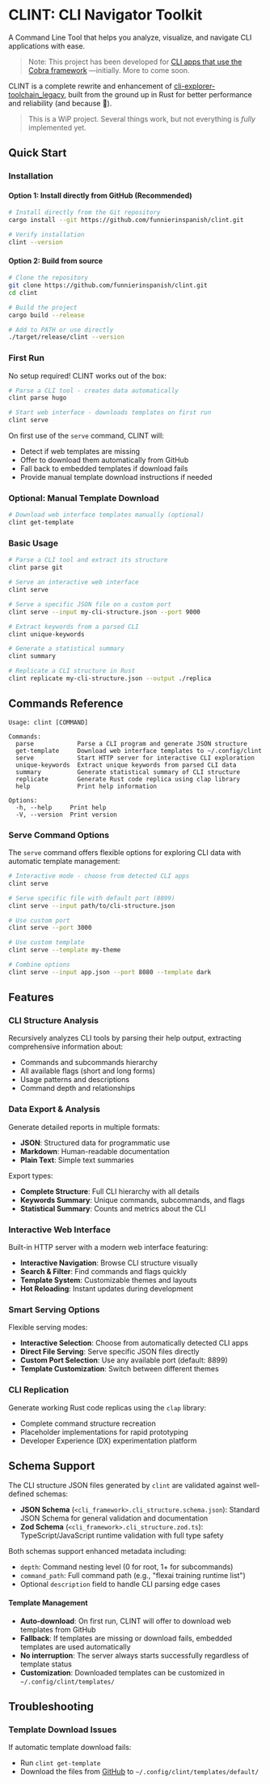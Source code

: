 
# CLINT: CLI Navigator Toolkit

A Command Line Tool that helps you analyze, visualize, and navigate CLI applications with ease.

> Note: This project has been developed for [CLI apps that use the Cobra framework](https://github.com/spf13/cobra) —initially. More to come soon.

CLINT is a complete rewrite and enhancement of [cli-explorer-toolchain_legacy](https://github.com/funnierinspanish/cli-explorer-toolchain_legacy), built from the ground up in Rust for better performance and reliability (and because 🦀).

> This is a WiP project. Several things work, but not everything is _fully_ implemented yet.

## Quick Start

### Installation

#### Option 1: Install directly from GitHub (Recommended)

```bash
# Install directly from the Git repository
cargo install --git https://github.com/funnierinspanish/clint.git

# Verify installation
clint --version
```

#### Option 2: Build from source

```bash
# Clone the repository
git clone https://github.com/funnierinspanish/clint.git
cd clint

# Build the project
cargo build --release

# Add to PATH or use directly
./target/release/clint --version
```

### First Run

No setup required! CLINT works out of the box:

```bash
# Parse a CLI tool - creates data automatically
clint parse hugo

# Start web interface - downloads templates on first run
clint serve
```

On first use of the `serve` command, CLINT will:

- Detect if web templates are missing
- Offer to download them automatically from GitHub
- Fall back to embedded templates if download fails
- Provide manual template download instructions if needed

### Optional: Manual Template Download

```bash
# Download web interface templates manually (optional)
clint get-template
```

### Basic Usage

```bash
# Parse a CLI tool and extract its structure
clint parse git

# Serve an interactive web interface
clint serve

# Serve a specific JSON file on a custom port
clint serve --input my-cli-structure.json --port 9000

# Extract keywords from a parsed CLI
clint unique-keywords

# Generate a statistical summary
clint summary

# Replicate a CLI structure in Rust
clint replicate my-cli-structure.json --output ./replica
```

## Commands Reference

```text
Usage: clint [COMMAND]

Commands:
  parse            Parse a CLI program and generate JSON structure
  get-template     Download web interface templates to ~/.config/clint
  serve            Start HTTP server for interactive CLI exploration
  unique-keywords  Extract unique keywords from parsed CLI data
  summary          Generate statistical summary of CLI structure
  replicate        Generate Rust code replica using clap library
  help             Print help information

Options:
  -h, --help     Print help
  -V, --version  Print version
```

### Serve Command Options

The `serve` command offers flexible options for exploring CLI data with automatic template management:

```bash
# Interactive mode - choose from detected CLI apps
clint serve

# Serve specific file with default port (8899)
clint serve --input path/to/cli-structure.json

# Use custom port
clint serve --port 3000

# Use custom template
clint serve --template my-theme

# Combine options
clint serve --input app.json --port 8080 --template dark
```

## Features

### CLI Structure Analysis

Recursively analyzes CLI tools by parsing their help output, extracting comprehensive information about:

- Commands and subcommands hierarchy
- All available flags (short and long forms)
- Usage patterns and descriptions
- Command depth and relationships

### Data Export & Analysis

Generate detailed reports in multiple formats:

- **JSON**: Structured data for programmatic use
- **Markdown**: Human-readable documentation
- **Plain Text**: Simple text summaries

Export types:

- **Complete Structure**: Full CLI hierarchy with all details
- **Keywords Summary**: Unique commands, subcommands, and flags
- **Statistical Summary**: Counts and metrics about the CLI

### Interactive Web Interface

Built-in HTTP server with a modern web interface featuring:

- **Interactive Navigation**: Browse CLI structure visually
- **Search & Filter**: Find commands and flags quickly
- **Template System**: Customizable themes and layouts
- **Hot Reloading**: Instant updates during development

### Smart Serving Options

Flexible serving modes:

- **Interactive Selection**: Choose from automatically detected CLI apps
- **Direct File Serving**: Serve specific JSON files directly
- **Custom Port Selection**: Use any available port (default: 8899)
- **Template Customization**: Switch between different themes

### CLI Replication

Generate working Rust code replicas using the `clap` library:

- Complete command structure recreation
- Placeholder implementations for rapid prototyping
- Developer Experience (DX) experimentation platform

## Schema Support

The CLI structure JSON files generated by `clint` are validated against well-defined schemas:

- **JSON Schema** (`<cli_framework>.cli_structure.schema.json`): Standard JSON Schema for general validation and documentation
- **Zod Schema** (`<cli_framework>.cli_structure.zod.ts`): TypeScript/JavaScript runtime validation with full type safety

Both schemas support enhanced metadata including:

- `depth`: Command nesting level (0 for root, 1+ for subcommands)
- `command_path`: Full command path (e.g., "flexai training runtime list")
- Optional `description` field to handle CLI parsing edge cases

#### Template Management

- **Auto-download**: On first run, CLINT will offer to download web templates from GitHub
- **Fallback**: If templates are missing or download fails, embedded templates are used automatically
- **No interruption**: The server always starts successfully regardless of template status
- **Customization**: Downloaded templates can be customized in `~/.config/clint/templates/`

## Troubleshooting

### Template Download Issues

If automatic template download fails:

- Run `clint get-template`
- Download the files from [GitHub](https://github.com/funnierinspanish/clint/tree/main/src/web) to `~/.config/clint/templates/default/`
